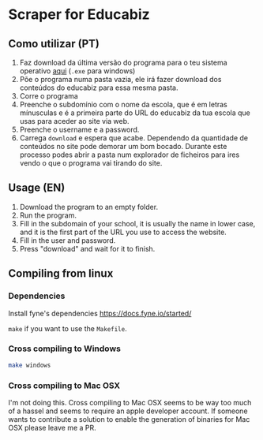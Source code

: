 # Scraper for Educabiz

## Como utilizar (PT)
1. Faz download da última versão do programa para o teu sistema operativo [aqui](https://github.com/mamoit/educabiz-scraper/releases) (`.exe` para windows)
2. Põe o programa numa pasta vazia, ele irá fazer download dos conteúdos do educabiz para essa mesma pasta.
3. Corre o programa
4. Preenche o subdomínio com o nome da escola, que é em letras mínusculas e é a primeira parte do URL do educabiz da tua escola que usas para aceder ao site via web.
5. Preenche o username e a password.
6. Carrega `download` e espera que acabe. Dependendo da quantidade de conteúdos no site pode demorar um bom bocado. Durante este processo podes abrir a pasta num explorador de ficheiros para ires vendo o que o programa vai tirando do site.

## Usage (EN)
1. Download the program to an empty folder.
3. Run the program.
4. Fill in the subdomain of your school, it is usually the name in lower case, and it is the first part of the URL you use to access the website.
5. Fill in the user and password.
6. Press "download" and wait for it to finish.

## Compiling from linux
### Dependencies
Install fyne's dependencies https://docs.fyne.io/started/

`make` if you want to use the `Makefile`.

### Cross compiling to Windows
``` bash
make windows
```

### Cross compiling to Mac OSX
I'm not doing this.
Cross compiling to Mac OSX seems to be way too much of a hassel and seems to require an apple developer account.
If someone wants to contribute a solution to enable the generation of binaries for Mac OSX please leave me a PR.
